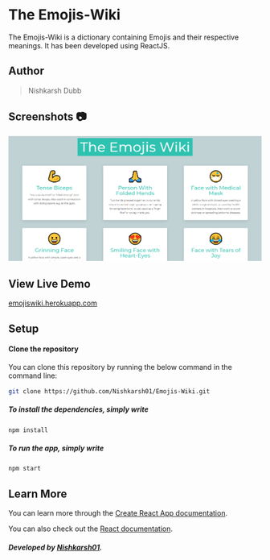 # The Emojis-Wiki

The Emojis-Wiki is a dictionary containing Emojis and their respective meanings. It has been developed using ReactJS.

## Author 
> Nishkarsh Dubb

## Screenshots 📷
![Web App](screenshots/1.png)

## View Live Demo

 [emojiswiki.herokuapp.com](https://emojiswiki.herokuapp.com/)

## Setup

#### Clone the repository

You can clone this repository by running the below command in the command line:

```bash
git clone https://github.com/Nishkarsh01/Emojis-Wiki.git
```

  ##### To install the dependencies, simply write
```bash
npm install
```

  ##### To run the app, simply write
```bash
npm start
```

## Learn More

You can learn more through the [Create React App documentation](https://facebook.github.io/create-react-app/docs/getting-started).

You can also check out the [React documentation](https://reactjs.org/).


##### Developed by [Nishkarsh01](https://github.com/Nishkarsh01).

